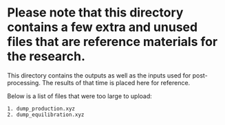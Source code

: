 
# Please note that this directory contains a few extra and unused files that are reference materials for the research.

This directory contains the outputs as well as the inputs used for post-processing. The results of that time is placed here for reference.

Below is a list of files that were too large to upload:

    1. dump_production.xyz
    2. dump_equilibration.xyz

